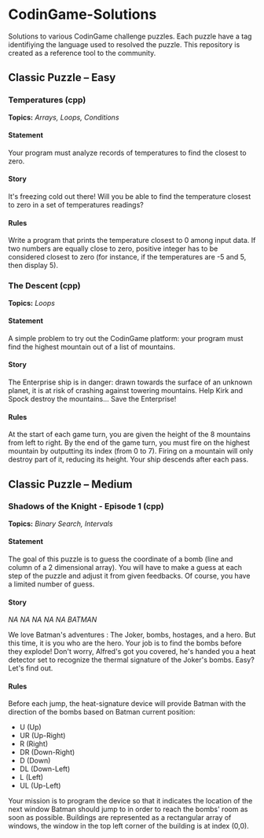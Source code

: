 # CodinGame-Solutions
Solutions to various CodinGame challenge puzzles. Each puzzle have a tag identifiying the language used to resolved the puzzle. This repository is created as a reference tool to the community.

## Classic Puzzle – Easy

### Temperatures (cpp)
**Topics:** *Arrays, Loops, Conditions*

#### Statement
Your program must analyze records of temperatures to find the closest to zero.

#### Story
It's freezing cold out there! Will you be able to find the temperature closest to zero in a set of temperatures readings?

#### Rules
Write a program that prints the temperature closest to 0 among input data. If two numbers are equally close to zero, positive integer has to be considered closest to zero (for instance, if the temperatures are -5 and 5, then display 5).

### The Descent (cpp)
**Topics:** *Loops*

#### Statement
A simple problem to try out the CodinGame platform: your program must find the highest mountain out of a list of mountains.

#### Story
The Enterprise ship is in danger: drawn towards the surface of an unknown planet, it is at risk of crashing against towering mountains. Help Kirk and Spock destroy the mountains... Save the Enterprise!

#### Rules
At the start of each game turn, you are given the height of the 8 mountains from left to right. By the end of the game turn, you must fire on the highest mountain by outputting its index (from 0 to 7). Firing on a mountain will only destroy part of it, reducing its height. Your ship descends after each pass.

## Classic Puzzle – Medium

### Shadows of the Knight - Episode 1 (cpp)
**Topics:** *Binary Search, Intervals*

#### Statement
The goal of this puzzle is to guess the coordinate of a bomb (line and column of a 2 dimensional array). You will have to make a guess at each step of the puzzle and adjust it from given feedbacks. Of course, you have a limited number of guess.

#### Story
*NA NA NA NA NA BATMAN*

We love Batman's adventures : The Joker, bombs, hostages, and a hero. But this time, it is you who are the hero. Your job is to find the bombs before they explode! Don't worry, Alfred's got you covered, he's handed you a heat detector set to recognize the thermal signature of the Joker's bombs. Easy? Let's find out.

#### Rules
Before each jump, the heat-signature device will provide Batman with the direction of the bombs based on Batman current position:
  * U (Up)
  * UR (Up-Right)
  * R (Right)
  * DR (Down-Right)
  * D (Down)
  * DL (Down-Left)
  * L (Left)
  * UL (Up-Left)

Your mission is to program the device so that it indicates the location of the next window Batman should jump to in order to reach the bombs' room as soon as possible. Buildings are represented as a rectangular array of windows, the window in the top left corner of the building is at index (0,0).
